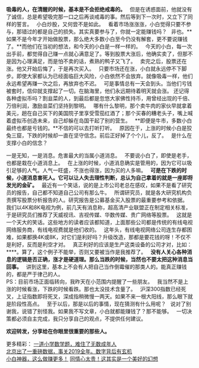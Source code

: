 **吸毒的人，在清醒的时候，基本是不会拒绝戒毒的。**
 
但是在诱惑面前，他就没有了诚信，总是希望吸完那一口之后再谈戒毒的事。然后等到下一次时，又立下了同样的誓言。
 
小白炒股，又何尝不是如此。
 
看着市场涨涨涨，小白觉得只要不参与，那错过的都是自己的损失。其实真要参与了，你就一定能赚钱吗？
 
非也。**如果不是今年才开始做股票，那么绝大多数小白至今仍没有解套，更不要说赚钱了。**而他们在当初的想法，和今天的小白是一样一样的。
 
今天的小白，每一次出手前，都觉得自己赚一点就心满意足了。等到股票大涨后，他确实卖了，但那不是因为心理满足，而是怕不卖的话，煮熟的鸭子又飞了。
 
卖完之后，股票还在涨。他又开始后悔了，于是再次买入。
 
只要市场还在涨，小白就永远停不下脚步。即使大家都认为已经面临巨大风险，小白依然不会放弃。就像吸毒一样，他们永远希望再赚一次之后，再放弃也不迟。
 
可是事情总有一天会到头。当他们亏钱被套时，信仰就支撑起了一切。在脑海里，他们永远期待着明天就会涨。
还记得各种虚拟币吗？割韭菜的人，到最后都是忽悠大家佛性持币，用曾经出现的千倍、万倍利润，激励韭菜们坚持到黎明。
 
哪有什么黎明，那个卖牛肉的家伙早就拿着美元，趟在自己买下的美国院子里享受雪茄红酒了；那个买春的糟老头子，嘴上喊着虚拟币创造未来，自己却躲在岛国干起了别的营生。
 
**即便是牛市，多数小白最终也都是亏钱的。**不信的可以去打听打听。
 
原因在于，上涨的时候小白是狡兔三窟，下跌的时候却一直在坚守信念。前后正好掉了个个儿，反了。
 
是什么在支撑小白的信念？
  
一是无知，一是消息。危害最大的当属小道消息。
 
不要说小白了，即使是老手，也都是栽在小道消息上。
 
在上涨的时候，小道消息确实是管用的，因为它可以吸引足够的人气。人气一旺盛，不涨也得涨，因为买的人多嘛。
 
**可是在下跌的时候，小道消息害死人。它可以让人失去理性判断，总认为自己拿着的就是一座即将发光的金矿。**
 
最近有一个笑话，说的是上市公司老总在感叹，如果不是看了研究员的报告，自己都不知道自己公司有那么牛。
 
所谓研究员，就是各大研究机构负责撰写股票分析报告的人。研究报告是公募基金买入股票的最重要参考和依据。
 
我们以4K和8K电视为例，前几天有消息称，超高清产业联盟正在制定相关标准，于是研究员们推荐了天威视讯、吉视传媒、华数传媒、贵广网络等股票。
 
这就是一个天大的笑话。这些地方的读者应该都知道，上面那些公司都是传统的有线电视网络服务商，有线电视费就是他们收的。
 
这年头，有线电视网络公司连生存都困难，如果都换4K或8K，对它们是利好吗？升级改造，那都是要花钱的呀！不仅不是利好，反而是利空才对。
 
真正利好的应该是生产这类设备的公司才对，比如：\*\*\*\*。算了，这个例子不能举，否则又要被当作是我推荐了。
 
**没有人关心各种消息的逻辑是否正确，涨才是硬道理。那么当跌的时候，当然也不要太把这种消息当回事。**
 
讲到这里，基本上不会有人把自己当作倒霉催的那类人的。能真正赚钱的，都是严于律己的人。
   
PS：目前市场正面临转向，我昨天在小范围内提醒了一些朋友。
 
我当然不是上涨的时候看涨，下跌的时候看跌。那也太没技术含量了。
 
沪深300指数已经死叉，上证指数即将死叉，深成指稍微慢一两天。如果不来一根大阳线，那么眼下就是阶段性高点。
 
至于以后，那是以后的事情，现在猜测有什么用呢？
 
说对了别谢我，说错了别怪我。如果我不写文章，小白就都能赚钱了？那不能够。
 
一切决策都必须自主完成，我只分享自己的观点，不提供任何建议。
  
**欢迎转发，分享给在你眼里很重要的那些人。**
  
更多精彩：
[一道小学数学题，难住了无数成年人][Link 1]  
[北京出了一重磅数据，事关2019全年。数字背后有玄机][2019]  
[小白神器，这么做赚更多！][Link 2]
[同情心太贵！这其实是一个美好的幻想][Link 3]

[Link 1]: http://mp.weixin.qq.com/s?__biz=MzU0NTkyOTAzMw==&mid=2247486096&idx=1&sn=add7b310a46c26ed5d68c438a801c7b3&chksm=fb6428b6cc13a1a0a742f6f60921af30c6dc7f4ea0356dc0ac8c03c2a08dd37fe581ec03ab72&scene=21#wechat_redirect
[2019]: http://mp.weixin.qq.com/s?__biz=MzU0NTkyOTAzMw==&mid=2247486090&idx=1&sn=4379e2385b028529d372637372314da4&chksm=fb6428accc13a1bad7f74d47a7575b46c92d3ab3a19703999cdfa53aba745797b93bff60df7c&scene=21#wechat_redirect
[Link 2]: http://mp.weixin.qq.com/s?__biz=MzU0NTkyOTAzMw==&mid=2247486060&idx=1&sn=42bb115cdf8021876438ce9770ed8f67&chksm=fb64284acc13a15cde27c2d597bd25473da6e3db9eedea31a90b49d35e310cd3a048c42ace7e&scene=21#wechat_redirect
[Link 3]: http://mp.weixin.qq.com/s?__biz=MzU0NTkyOTAzMw==&mid=2247486050&idx=1&sn=376667de5fd0b1eea02ee0dabeef3b59&chksm=fb642844cc13a152dc88383fc5e137cad469b866a0c63a59d9d65143dfe00d713f257588f46d&scene=21#wechat_redirect